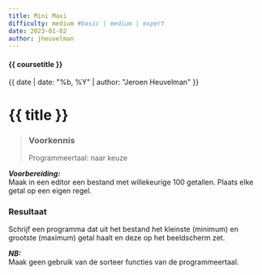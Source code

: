 ```yaml
---
title: Mini Maxi
difficulty: medium #basic | medium | expert
date: 2023-01-02
author: jheuvelman
---
```


#### {{ coursetitle }}
{{ date | date: "%b, %Y" | author: "Jeroen Heuvelman" }}


# {{ title }}

> ### Voorkennis
> Programmeertaal: naar keuze

***Voorbereiding:***  
Maak in een editor een bestand met willekeurige 100 getallen. Plaats
elke getal op een eigen regel.

### Resultaat
Schrijf een programma dat uit het bestand het kleinste (minimum) en
grootste (maximum) getal haalt en deze op het beeldscherm zet.

***NB:***  
Maak geen gebruik van de sorteer functies van de programmeertaal.
